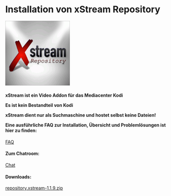 <html>
  <body>
  <h1>Installation von xStream Repository</h1>
  <img src="icon.png" style="max-width: 40%;">
    <h4>xStream ist ein Video Addon für das Mediacenter Kodi
     <p>Es ist kein Bestandteil von Kodi
      <p>xStream dient nur als Suchmaschine und hostet selbst keine Dateien!
      <p>Eine ausführliche FAQ zur Installation, Übersicht und Problemlösungen ist hier zu finden:</p></h4>
    <a href="https://github.com/streamxstream/xStream-FAQ/blob/master/xStream_Anleitung_FAQ.md">FAQ</a> 
    <h4>Zum Chatroom:</h4>
    <a href="https://gitter.im/Lastship_Chat/xStream">Chat</a>
    <h4>Downloads:</h4>
    <p><a href="repository.xstream-1.1.9.zip">repository.xstream-1.1.9.zip</a></p>
  </body>
</html>

